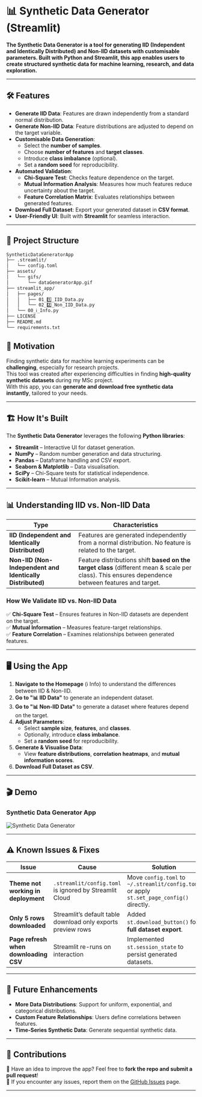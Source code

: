 # 📊 **Synthetic Data Generator (Streamlit)**

**The Synthetic Data Generator is a tool for generating IID (Independent and Identically Distributed) and Non-IID datasets with customisable parameters. Built with Python and Streamlit, this app enables users to create structured synthetic data for machine learning, research, and data exploration.**

---

## 🛠️ **Features**

- **Generate IID Data**: Features are drawn independently from a standard normal distribution.
- **Generate Non-IID Data**: Feature distributions are adjusted to depend on the target variable.
- **Customisable Data Generation**:
  - Select the **number of samples**.
  - Choose **number of features** and **target classes**.
  - Introduce **class imbalance** (optional).
  - Set a **random seed** for reproducibility.
- **Automated Validation**:
  - **Chi-Square Test**: Checks feature dependence on the target.
  - **Mutual Information Analysis**: Measures how much features reduce uncertainty about the target.
  - **Feature Correlation Matrix**: Evaluates relationships between generated features.
- **Download Full Dataset**: Export your generated dataset in **CSV format**.
- **User-Friendly UI**: Built with **Streamlit** for seamless interaction.

---

## 🧬 **Project Structure**
```bash
SyntheticDataGeneratorApp
├── .streamlit/
│   └── config.toml
├── assets/
│   └── gifs/
│       └── dataGeneratorApp.gif
├── streamlit_app/
│   ├── pages/
│   │   ├── 01_1️⃣_IID_Data.py
│   │   └── 02_2️⃣_Non_IID_Data.py
│   └── 00_ℹ️_Info.py
├── LICENSE                 
├── README.md               
└── requirements.txt   
```
## 🎯 Motivation

Finding synthetic data for machine learning experiments can be **challenging**, especially for research projects.  
This tool was created after experiencing difficulties in finding **high-quality synthetic datasets** during my MSc project.  
With this app, you can **generate and download free synthetic data instantly**, tailored to your needs.

---

## 🏗️ How It's Built

The **Synthetic Data Generator** leverages the following **Python libraries**:

- **Streamlit** – Interactive UI for dataset generation.
- **NumPy** – Random number generation and data structuring.
- **Pandas** – Dataframe handling and CSV export.
- **Seaborn & Matplotlib** – Data visualisation.
- **SciPy** – Chi-Square tests for statistical independence.
- **Scikit-learn** – Mutual Information analysis.

---

## 📊 Understanding IID vs. Non-IID Data

| Type  | Characteristics |
|--------|---------------|
| **IID (Independent and Identically Distributed)** | Features are generated independently from a normal distribution. No feature is related to the target. |
| **Non-IID (Non-Independent and Identically Distributed)** | Feature distributions shift **based on the target class** (different mean & scale per class). This ensures dependence between features and target. |

### **How We Validate IID vs. Non-IID Data**
✅ **Chi-Square Test** – Ensures features in Non-IID datasets are dependent on the target.  
✅ **Mutual Information** – Measures feature-target relationships.  
✅ **Feature Correlation** – Examines relationships between generated features.  

---

## 🖥️ Using the App

1. **Navigate to the Homepage** (ℹ️ Info) to understand the differences between IID & Non-IID.
2. **Go to "📊 IID Data"** to generate an independent dataset.
3. **Go to "📊 Non-IID Data"** to generate a dataset where features depend on the target.
4. **Adjust Parameters**:
   - Select **sample size**, **features**, and **classes**.
   - Optionally, introduce **class imbalance**.
   - Set a **random seed** for reproducibility.
5. **Generate & Visualise Data**:
   - View **feature distributions**, **correlation heatmaps**, and **mutual information scores**.
6. **Download Full Dataset as CSV**.

---

## 🎬 Demo  

### **Synthetic Data Generator App**
![Synthetic Data Generator](https://github.com/josericodata/SyntheticDataGeneratorApp/tree/main/assets/gifs/dataGeneratorApp.gif)

---

## ⚠️ Known Issues & Fixes

| Issue  | Cause  | Solution |
|--------|--------|----------|
| **Theme not working in deployment** | `.streamlit/config.toml` is ignored by Streamlit Cloud | Move `config.toml` to `~/.streamlit/config.toml` or apply `st.set_page_config()` directly. |
| **Only 5 rows downloaded** | Streamlit’s default table download only exports preview rows | Added `st.download_button()` for **full dataset export**. |
| **Page refresh when downloading CSV** | Streamlit re-runs on interaction | Implemented `st.session_state` to persist generated datasets. |

---

## 🚀 Future Enhancements

- **More Data Distributions**: Support for uniform, exponential, and categorical distributions.
- **Custom Feature Relationships**: Users define correlations between features.
- **Time-Series Synthetic Data**: Generate sequential synthetic data.

---

## 🤝 Contributions

🔹 Have an idea to improve the app? Feel free to **fork the repo and submit a pull request**!  
🔹 If you encounter any issues, report them on the [GitHub Issues](https://github.com/josericodata/SyntheticDataGeneratorApp/issues) page.

---